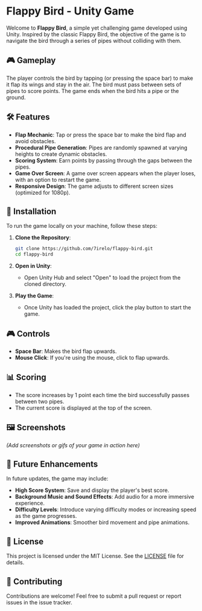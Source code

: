# Flappy Bird - Unity Game

Welcome to **Flappy Bird**, a simple yet challenging game developed using Unity. Inspired by the classic Flappy Bird, the objective of the game is to navigate the bird through a series of pipes without colliding with them.

## 🎮 Gameplay

The player controls the bird by tapping (or pressing the space bar) to make it flap its wings and stay in the air. The bird must pass between sets of pipes to score points. The game ends when the bird hits a pipe or the ground.

## 🛠 Features

- **Flap Mechanic**: Tap or press the space bar to make the bird flap and avoid obstacles.
- **Procedural Pipe Generation**: Pipes are randomly spawned at varying heights to create dynamic obstacles.
- **Scoring System**: Earn points by passing through the gaps between the pipes.
- **Game Over Screen**: A game over screen appears when the player loses, with an option to restart the game.
- **Responsive Design**: The game adjusts to different screen sizes (optimized for 1080p).

## 📜 Installation

To run the game locally on your machine, follow these steps:

1. **Clone the Repository**:
   ```bash
   git clone https://github.com/7irelo/flappy-bird.git
   cd flappy-bird
   ```

2. **Open in Unity**:
   - Open Unity Hub and select "Open" to load the project from the cloned directory.

3. **Play the Game**:
   - Once Unity has loaded the project, click the play button to start the game.

## 🎮 Controls

- **Space Bar**: Makes the bird flap upwards.
- **Mouse Click**: If you're using the mouse, click to flap upwards.

## 📊 Scoring

- The score increases by 1 point each time the bird successfully passes between two pipes.
- The current score is displayed at the top of the screen.

## 🖼 Screenshots

*(Add screenshots or gifs of your game in action here)*

## 🚀 Future Enhancements

In future updates, the game may include:
- **High Score System**: Save and display the player's best score.
- **Background Music and Sound Effects**: Add audio for a more immersive experience.
- **Difficulty Levels**: Introduce varying difficulty modes or increasing speed as the game progresses.
- **Improved Animations**: Smoother bird movement and pipe animations.

## 📜 License

This project is licensed under the MIT License. See the [LICENSE](LICENSE) file for details.

## 🤝 Contributing

Contributions are welcome! Feel free to submit a pull request or report issues in the issue tracker.